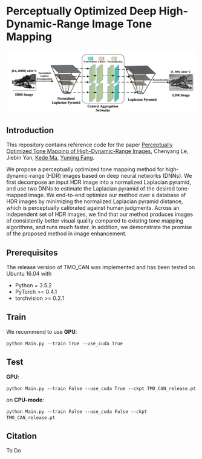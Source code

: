 # Perceptually Optimized Deep High-Dynamic-Range Image Tone Mapping 
![framework](./framework.png)

## Introduction
This repository contains reference code for the paper [Perceptually Optimized Tone Mapping of High-Dynamic-Range Images](#),
Chenyang Le, Jiebin Yan, [Kede Ma](https://kedema.org/), [Yuming Fang](http://sim.jxufe.cn/JDMKL/ymfang.html).

We propose a perceptually optimized tone mapping method for high-dynamic-range (HDR) images based on deep neural networks (DNNs). We first decompose an input HDR image into a normalized Laplacian pyramid, and use two DNNs to estimate the Laplacian pyramid of the desired tone-mapped image. We end-to-end optimize our method over a database of HDR images by minimizing the normalized Laplacian pyramid distance, which is perceptually calibrated against human judgments. Across an independent set of HDR images, we find that our method produces images of consistently better visual quality compared to existing tone mapping algorithms, and runs much faster. In addition, we demonstrate the promise of the proposed method in image enhancement. 



## Prerequisites
The release version of TMO_CAN was implemented and has been tested on Ubuntu 16.04 with
- Python = 3.5.2
- PyTorch >= 0.4.1
- torchvision >= 0.2.1 

## Train
We recommend to use **GPU**:
```
python Main.py --train True --use_cuda True
```

## Test
**GPU**:
```
python Main.py --train False --use_cuda True --ckpt TMO_CAN_release.pt
``` 
on **CPU-mode**:
```
python Main.py --train False --use_cuda False --ckpt TMO_CAN_release.pt
``` 


## Citation

To Do

